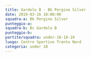 ```yaml
---
title: Gardolo B - Bk Pergine Silver
date: 2019-03-16 18:00:00
squadra-a: Bk Pergine Silver
punteggio-a: 
squadra-b: Bc Gardolo B
punteggio-b: 
partite/squadra: under-18-18-19
luogo: Centro Sportivo Trento Nord
categoria: under 18
---
```

